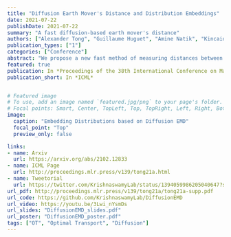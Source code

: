 ```yaml
---
title: "Diffusion Earth Mover's Distance and Distribution Embeddings"
date: 2021-07-22
publishDate: 2021-07-22
summary: "A fast diffusion-based earth mover's distance"
authors: ["Alexander Tong", "Guillaume Huguet", "Amine Natik", "Kincaid MacDonald", "Manik Kuchroo", "Ronald Coifman", "Guy Wolf", "Smita Krishnaswamy"]
publication_types: ["1"]
categories: ["Conference"]
abstract: "We propose a new fast method of measuring distances between large numbers of related high dimensional datasets called the Diffusion Earth Mover's Distance (EMD). We model the datasets as distributions supported on common data graph that is derived from the affinity matrix computed on the combined data. In such cases where the graph is a discretization of an underlying Riemannian closed manifold, we prove that Diffusion EMD is topologically equivalent to the standard EMD with a geodesic ground distance. Diffusion EMD can be computed in $\tilde{O}(n)$ time and is more accurate than similarly fast algorithms such as tree-based EMDs. We also show Diffusion EMD is fully differentiable, making it amenable to future uses in gradient-descent frameworks such as deep neural networks. Finally, we demonstrate an application of Diffusion EMD to single cell data collected from 210 COVID-19 patient samples at Yale New Haven Hospital. Here, Diffusion EMD can derive distances between patients on the manifold of cells at least two orders of magnitude faster than equally accurate methods. This distance matrix between patients can be embedded into a higher level patient manifold which uncovers structure and heterogeneity in patients. More generally, Diffusion EMD is applicable to all datasets that are massively collected in parallel in many medical and biological systems."
featured: true
publication: In *Proceedings of the 38th International Conference on Machine Learning*
publication_short: In *ICML*


# Featured image
# To use, add an image named `featured.jpg/png` to your page's folder.
# Focal points: Smart, Center, TopLeft, Top, TopRight, Left, Right, BottomLeft, Bottom, BottomRight.
image:
  caption: "Embedding Distributions based on Diffusion EMD"
  focal_point: "Top"
  preview_only: false

links:
- name: Arxiv
  url: https://arxiv.org/abs/2102.12833
- name: ICML Page
  url: http://proceedings.mlr.press/v139/tong21a.html
- name: Tweetorial
  url: https://twitter.com/KrishnaswamyLab/status/1394059986205040647?s=20&t=h5eFpIa32tuxT8HrUEmbng
url_pdf: http://proceedings.mlr.press/v139/tong21a/tong21a-supp.pdf
url_code: https://github.com/KrishnaswamyLab/DiffusionEMD
url_video: https://youtu.be/3Lwi_nYsmDs
url_slides: "DiffusionEMD_slides.pdf"
url_poster: "DiffusionEMD_poster.pdf"
tags: ["OT", "Optimal Transport", "Diffusion"]
---
```


